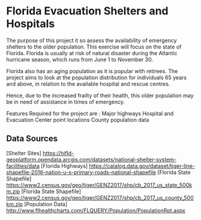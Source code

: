 #  Florida Evacuation Shelters and Hospitals
<p>The purpose of this project it so assess the availability of emergency shelters to the older population. This exercise will focus on the state of Florida.
Florida is usually at risk of natural disaster during the Atlantic hurricane season, which runs from June 1 to November 30.
<p>Florida also has an aging population as it is popular with retirees. The project aims to look at the population distribution for individuals 65 years and above, in relation to the available hospital and rescue centres. 
<p>Hence, due to the increased frailty of their health, this older population may be in need of assistance in times of emergency.

Features Required for the project are :
Major highways
Hospital and Evacuation Center point locations
County population data

## Data Sources

 [Shelter Sites] https://hifld-geoplatform.opendata.arcgis.com/datasets/national-shelter-system-facilities/data
 [Florida Highways] https://catalog.data.gov/dataset/tiger-line-shapefile-2016-nation-u-s-primary-roads-national-shapefile
 [Florida State Shapefile] https://www2.census.gov/geo/tiger/GENZ2017/shp/cb_2017_us_state_500km.zip
 [Florida State Shapefile] https://www2.census.gov/geo/tiger/GENZ2017/shp/cb_2017_us_county_500km.zip
 [Population Data] http://www.flhealthcharts.com/FLQUERY/Population/PopulationRpt.aspx 

